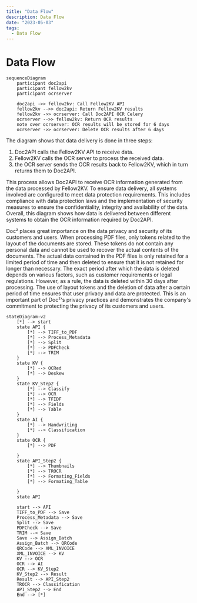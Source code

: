 ```yaml
---
title: "Data Flow"
description: Data Flow 
date: "2023-05-03"
tags:
  - Data Flow
---
```



# Data Flow

``` mermaid
sequenceDiagram
    participant doc2api
    participant fellow2kv
    participant ocrserver

    doc2api ->> fellow2kv: Call Fellow2KV API
    fellow2kv -->> doc2api: Return Fellow2KV results
    fellow2kv ->> ocrserver: Call Doc2API OCR Celery
    ocrserver -->> fellow2kv: Return OCR results
    note over ocrserver: OCR results will be stored for 6 days
    ocrserver ->> ocrserver: Delete OCR results after 6 days

```

The diagram shows that data delivery is done in three steps:

1. Doc2API calls the Fellow2KV API to receive data.
2. Fellow2KV calls the OCR server to process the received data.
3. the OCR server sends the OCR results back to Fellow2KV, which in turn returns them to Doc2API.


This process allows Doc2API to receive OCR information generated from the data processed by Fellow2KV.
To ensure data delivery, all systems involved are configured to meet data protection requirements. This includes compliance with data protection laws and the implementation of security measures to ensure the confidentiality, integrity and availability of the data. Overall, this diagram shows how data is delivered between different systems to obtain the OCR information required by Doc2API.

Doc² places great importance on the data privacy and security of its customers and users. When processing PDF files, only tokens related to the layout of the documents are stored. These tokens do not contain any personal data and cannot be used to recover the actual contents of the documents.
The actual data contained in the PDF files is only retained for a limited period of time and then deleted to ensure that it is not retained for longer than necessary. The exact period after which the data is deleted depends on various factors, such as customer requirements or legal regulations. However, as a rule, the data is deleted within 30 days after processing.
The use of layout tokens and the deletion of data after a certain period of time ensures that user privacy and data are protected. This is an important part of Doc²'s privacy practices and demonstrates the company's commitment to protecting the privacy of its customers and users.

``` mermaid
stateDiagram-v2
    [*] --> start
    state API {
        [*] --> TIFF_to_PDF
        [*] --> Process_Metadata
        [*] --> Split
        [*] --> PDFCheck
        [*] --> TRIM
    }
    state KV {
        [*] --> OCRed
        [*] --> Deskew
    }
    state KV_Step2 {
        [*] --> Classify
        [*] --> OCR
        [*] --> TFIDF
        [*] --> Fields
        [*] --> Table
    }
    state AI {
        [*] --> Handwriting
        [*] --> Classification
    }
    state OCR {
        [*] --> PDF

    }
    state API_Step2 {
        [*] --> Thumbnails
        [*] --> TROCR
        [*] --> Formating_Fields
        [*] --> Formating_Table

    }
    state API

    start --> API
    TIFF_to_PDF --> Save 
    Process_Metadata --> Save 
    Split --> Save
    PDFCheck --> Save
    TRIM --> Save
    Save --> Assign_Batch 
    Assign_Batch --> QRCode
    QRCode --> XML_INVOICE
    XML_INVOICE --> KV
    KV --> OCR
    OCR --> AI
    OCR --> KV_Step2
    KV_Step2 --> Result
    Result --> API_Step2
    TROCR --> Classification
    API_Step2 --> End
    End --> [*]
```



